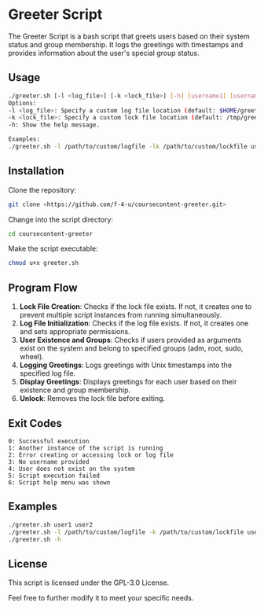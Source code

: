 # Greeter Script

The Greeter Script is a bash script that greets users based on their system status and group membership. It logs the greetings with timestamps and provides information about the user's special group status.

## Usage

```bash
./greeter.sh [-l <log_file>] [-k <lock_file>] [-h] [username1] [username2] ...
Options:
-l <log_file>: Specify a custom log file location (default: $HOME/greetings.log).
-k <lock_file>: Specify a custom lock file location (default: /tmp/greeter.lock).
-h: Show the help message.

Examples:
./greeter.sh -l /path/to/custom/logfile -lk /path/to/custom/lockfile user1 user2
```

## Installation

Clone the repository:

```bash
git clone <https://github.com/f-4-u/coursecontent-greeter.git>
```

Change into the script directory:

```bash
cd coursecontent-greeter
```

Make the script executable:

```bash
chmod u+x greeter.sh
```

## Program Flow

1. **Lock File Creation**: Checks if the lock file exists. If not, it creates one to prevent multiple script instances from running simultaneously.
2. **Log File Initialization**: Checks if the log file exists. If not, it creates one and sets appropriate permissions.
3. **User Existence and Groups**: Checks if users provided as arguments exist on the system and belong to specified groups (adm, root, sudo, wheel).
4. **Logging Greetings**: Logs greetings with Unix timestamps into the specified log file.
5. **Display Greetings**: Displays greetings for each user based on their existence and group membership.
6. **Unlock**: Removes the lock file before exiting.

## Exit Codes

```text
0: Successful execution
1: Another instance of the script is running
2: Error creating or accessing lock or log file
3: No username provided
4: User does not exist on the system
5: Script execution failed
6: Script help menu was shown
```

## Examples

```bash
./greeter.sh user1 user2
./greeter.sh -l /path/to/custom/logfile -k /path/to/custom/lockfile user1 user2
./greeter.sh -h
```

## License

This script is licensed under the GPL-3.0 License.

Feel free to further modify it to meet your specific needs.
